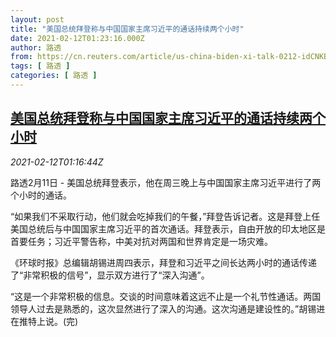 ```yaml
---
layout: post
title: "美国总统拜登称与中国国家主席习近平的通话持续两个小时"
date: 2021-02-12T01:23:16.000Z
author: 路透
from: https://cn.reuters.com/article/us-china-biden-xi-talk-0212-idCNKBS2AC03V
tags: [ 路透 ]
categories: [ 路透 ]
---
```

<!--1613092996000-->
[美国总统拜登称与中国国家主席习近平的通话持续两个小时](https://cn.reuters.com/article/us-china-biden-xi-talk-0212-idCNKBS2AC03V)
------

<div>
<div><i>2021-02-12T01:16:44Z</i></div><p>路透2月11日 - 美国总统拜登表示，他在周三晚上与中国国家主席习近平进行了两个小时的通话。</p><p>“如果我们不采取行动，他们就会吃掉我们的午餐，”拜登告诉记者。这是拜登上任美国总统后与中国国家主席习近平的首次通话。拜登表示，自由开放的印太地区是首要任务；习近平警告称，中美对抗对两国和世界肯定是一场灾难。</p><p>《环球时报》总编辑胡锡进周四表示，拜登和习近平之间长达两小时的通话传递了“非常积极的信号”，显示双方进行了“深入沟通”。</p><p>“这是一个非常积极的信息。交谈的时间意味着这远不止是一个礼节性通话。两国领导人过去是熟悉的，这次显然进行了深入的沟通。这次沟通是建设性的。”胡锡进在推特上说。(完)</p>
</div>
